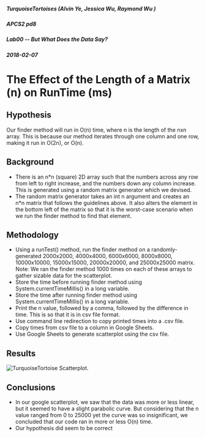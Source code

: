 ##### TurquoiseTortoises (Alvin Ye, Jessica Wu, Raymond Wu )
##### APCS2 pd8
##### Lab00 -- But What Does the Data Say?
##### 2018-02-07

# The Effect of the Length of a Matrix (n) on RunTime (ms)

## Hypothesis
Our finder method will run in O(n) time, where n is the length of the nxn array. This is because our method iterates through one column and one row, making it run in O(2n), or O(n).

## Background

- There is an n*n (square) 2D array such that the numbers across any row from left to right increase, and the numbers down any column increase. This is generated using a random matrix generator which we devised.
- The random matrix generator takes an int n argument and creates an n*n matrix that follows the guidelines above. It also alters the element in the bottom left of the matrix so that it is the worst-case scenario when we run the finder method to find that element.


## Methodology
- Using a runTest() method, run the finder method on a randomly-generated 2000x2000, 4000x4000, 6000x6000, 8000x8000, 10000x10000, 15000x15000, 20000x20000, and 25000x25000 matrix.
	Note: We ran the finder method 1000 times on each of these arrays to gather sizable data for the scatterplot.
- Store the time before running finder method using System.currentTimeMillis() in a long variable.
- Store the time after  running finder method using System.currentTimeMillis() in a long variable.
- Print the n value, followed by a comma, followed by the difference in time. This is so that it is in csv file format.
- Use command line redirection to copy printed times into a .csv file.
- Copy times from csv file to a column in Google Sheets.
- Use Google Sheets to generate scatterplot using the csv file.

## Results

![TurquoiseTortoise Scatterplot](https://i.imgur.com/KPMxVws.png).

## Conclusions
- In our google scatterplot, we saw that the data was more or less linear, but it seemed to have a slight parabolic curve. But considering that the n value ranged from 0 to 25000 yet the curve was so insignificant, we concluded that our code ran in more or less O(n) time.
- Our hypothesis did seem to be correct